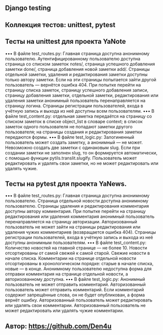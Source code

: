 ## Django testing  
## Коллекция тестов: unittest, pytest
## Тесты на unittest для проекта YaNote
••• В файле test_routes.py:
Главная страница доступна анонимному пользователю.
Аутентифицированному пользователю доступна страница со списком заметок notes/, страница успешного добавления заметки done/, страница добавления новой заметки add/.
Страницы отдельной заметки, удаления и редактирования заметки доступны только автору заметки. Если на эти страницы попытается зайти другой пользователь — вернётся ошибка 404.
При попытке перейти на страницу списка заметок, страницу успешного добавления записи, страницу добавления заметки, отдельной заметки, редактирования или удаления заметки анонимный пользователь перенаправляется на страницу логина.
Страницы регистрации пользователей, входа в учётную запись и выхода из неё доступны всем пользователям.
••• В файле test_content.py:
отдельная заметка передаётся на страницу со списком заметок в списке object_list в словаре context;
в список заметок одного пользователя не попадают заметки другого пользователя;
на страницы создания и редактирования заметки передаются формы.
••• В файле test_logic.py:
Залогиненный пользователь может создать заметку, а анонимный — не может.
Невозможно создать две заметки с одинаковым slug.
Если при создании заметки не заполнен slug, то он формируется автоматически, с помощью функции pytils.translit.slugify.
Пользователь может редактировать и удалять свои заметки, но не может редактировать или удалять чужие.
## Тесты на pytest для проекта YaNews.
••• В файле test_routes.py:
Главная страница доступна анонимному пользователю.
Страница отдельной новости доступна анонимному пользователю.
Страницы удаления и редактирования комментария доступны автору комментария.
При попытке перейти на страницу редактирования или удаления комментария анонимный пользователь перенаправляется на страницу авторизации.
Авторизованный пользователь не может зайти на страницы редактирования или удаления чужих комментариев (возвращается ошибка 404).
Страницы регистрации пользователей, входа в учётную запись и выхода из неё доступны анонимным пользователям.
••• В файле test_content.py:
Количество новостей на главной странице — не более 10.
Новости отсортированы от самой свежей к самой старой. Свежие новости в начале списка.
Комментарии на странице отдельной новости отсортированы в хронологическом порядке: старые в начале списка, новые — в конце.
Анонимному пользователю недоступна форма для отправки комментария на странице отдельной новости, а авторизованному доступна.
••• В файле test_logic.py:
Анонимный пользователь не может отправить комментарий.
Авторизованный пользователь может отправить комментарий.
Если комментарий содержит запрещённые слова, он не будет опубликован, а форма вернёт ошибку.
Авторизованный пользователь может редактировать или удалять свои комментарии.
Авторизованный пользователь не может редактировать или удалять чужие комментарии.

## Автор: https://github.com/Den4u
